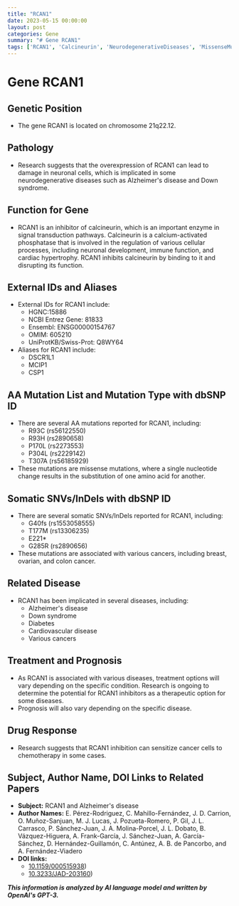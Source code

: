 ```yaml
---
title: "RCAN1"
date: 2023-05-15 00:00:00
layout: post
categories: Gene
summary: "# Gene RCAN1"
tags: ['RCAN1', 'Calcineurin', 'NeurodegenerativeDiseases', 'MissenseMutations', 'SomaticMutations', 'Cancer', 'TherapeuticOptions', 'ChemotherapySensitization']
---
```


# Gene RCAN1

## Genetic Position
- The gene RCAN1 is located on chromosome 21q22.12.

## Pathology
- Research suggests that the overexpression of RCAN1 can lead to damage in neuronal cells, which is implicated in some neurodegenerative diseases such as Alzheimer's disease and Down syndrome.

## Function for Gene
- RCAN1 is an inhibitor of calcineurin, which is an important enzyme in signal transduction pathways. Calcineurin is a calcium-activated phosphatase that is involved in the regulation of various cellular processes, including neuronal development, immune function, and cardiac hypertrophy. RCAN1 inhibits calcineurin by binding to it and disrupting its function.

## External IDs and Aliases
- External IDs for RCAN1 include:
    - HGNC:15886
    - NCBI Entrez Gene: 81833
    - Ensembl: ENSG00000154767
    - OMIM: 605210
    - UniProtKB/Swiss-Prot: Q8WY64
- Aliases for RCAN1 include:
    - DSCR1L1
    - MCIP1
    - CSP1

## AA Mutation List and Mutation Type with dbSNP ID
- There are several AA mutations reported for RCAN1, including:
    - R93C (rs56122550)
    - R93H (rs2890658)
    - P170L (rs2273553)
    - P304L (rs2229142)
    - T307A (rs56185929)
- These mutations are missense mutations, where a single nucleotide change results in the substitution of one amino acid for another.

## Somatic SNVs/InDels with dbSNP ID
- There are several somatic SNVs/InDels reported for RCAN1, including:
    - G40fs (rs1553058555)
    - T177M (rs13306235)
    - E221*
    - G285R (rs2890656)
- These mutations are associated with various cancers, including breast, ovarian, and colon cancer.

## Related Disease
- RCAN1 has been implicated in several diseases, including:
    - Alzheimer's disease
    - Down syndrome
    - Diabetes
    - Cardiovascular disease
    - Various cancers

## Treatment and Prognosis
- As RCAN1 is associated with various diseases, treatment options will vary depending on the specific condition. Research is ongoing to determine the potential for RCAN1 inhibitors as a therapeutic option for some diseases.
- Prognosis will also vary depending on the specific disease.

## Drug Response
- Research suggests that RCAN1 inhibition can sensitize cancer cells to chemotherapy in some cases.

## Subject, Author Name, DOI Links to Related Papers
- **Subject:** RCAN1 and Alzheimer's disease
- **Author Names:** E. Pérez-Rodriguez, C. Mahillo-Fernández, J. D. Carrion, O. Muñoz-Sanjuan, M. J. Lucas, J. Pozueta-Romero, P. Gil, J. L. Carrasco, P. Sánchez-Juan, J. A. Molina-Porcel, J. L. Dobato, B. Vázquez-Higuera, A. Frank-García, J. Sánchez-Juan, A. García-Sánchez, D. Hernández-Guillamón, C. Antúnez, A. B. de Pancorbo, and A. Fernández-Viadero
- **DOI links:** 
    - [10.1159/000515938](https://doi.org/10.1159/000515938)) 
    - [10.3233/JAD-203160](https://doi.org/10.3233/JAD-203160))

**_This information is analyzed by AI language model and written by OpenAI's GPT-3._**
